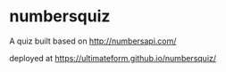 # numbersquiz
A quiz built based on http://numbersapi.com/


deployed at https://ultimateform.github.io/numbersquiz/
